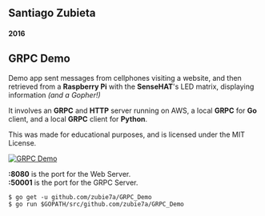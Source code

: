 ## Santiago Zubieta
#### 2016

## GRPC Demo

Demo app sent messages from cellphones visiting a website, and then retrieved from a **Raspberry Pi** with the **SenseHAT**'s LED matrix, displaying information _(and a Gopher!)_

It involves an **GRPC** and **HTTP** server running on AWS, a local **GRPC** for **Go** client, and a local **GRPC** client for **Python**.

This was made for educational purposes, and is licensed under the MIT License.

[![][01]](https://www.youtube.com/watch?v=DSW_CQc_Wi4)


**:8080** is the port for the Web Server.  
**:50001** is the port for the GRPC Server.  
```
$ go get -u github.com/zubie7a/GRPC_Demo
$ go run $GOPATH/src/github.com/zubie7a/GRPC_Demo
```

[01]: https://i.imgur.com/WS1A46r.png "GRPC Demo"